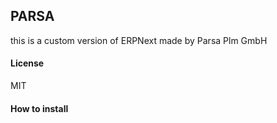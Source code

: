 ## PARSA

this is a custom version of ERPNext made by Parsa Plm GmbH

#### License

MIT

#### How to install 